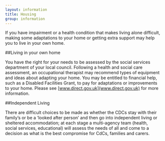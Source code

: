 ```yaml
---
layout: information
title: Housing
group: information
---
```


If you have impairment or a health condition that makes living alone difficult, making some adaptations to your home or getting extra support may help you to live in your own home.

##Living in your own home

You have the right for your needs to be assessed by the social services department of your local council. Following a health and social care assessment, an occupational therapist may recommend types of equipment and ideas about adapting your home. You may be entitled to financial help, such as a Disabled Facilities Grant, to pay for adaptations or improvements to your home. Please see [www.direct.gov.uk](www.direct.gov.uk) for more information.

##Independent Living

There are difficult choices to be made as whether the CDCs stay with their family’s or be a ‘looked after person’ and then go into independent living or sheltered accommodation; at each stage a multi-agency team (health, social services, educational) will assess the needs of all and come to a decision as what is the best compromise for CdCs, families and carers.